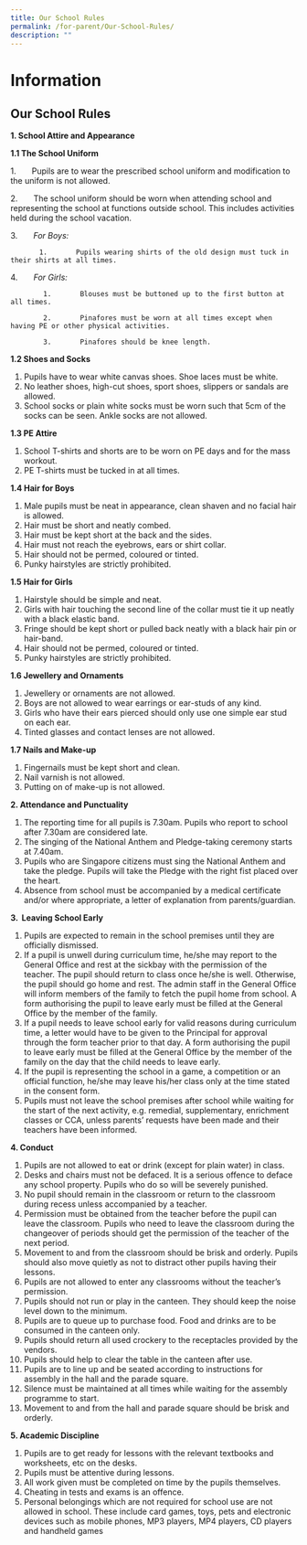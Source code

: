 ```yaml
---
title: Our School Rules
permalink: /for-parent/Our-School-Rules/
description: ""
---
```

Information
================
## **Our School Rules**

**1\. School Attire and Appearance**

**1.1 The School Uniform**

1.       Pupils are to wear the prescribed school uniform and modification to the uniform is not allowed.

2.       The school uniform should be worn when attending school and representing the school at functions outside school. This includes activities held during the school vacation.

3.       _For Boys:_

           1.       Pupils wearing shirts of the old design must tuck in their shirts at all times.  

4.       _For Girls:_

            1.       Blouses must be buttoned up to the first button at all times.

            2.       Pinafores must be worn at all times except when having PE or other physical activities.

            3.       Pinafores should be knee length.

**1.2 Shoes and Socks**

1.  Pupils have to wear white canvas shoes. Shoe laces must be white.
2.  No leather shoes, high-cut shoes, sport shoes, slippers or sandals are allowed.
3.  School socks or plain white socks must be worn such that 5cm of the socks can be seen. Ankle socks are not allowed.

**1.3 PE Attire**

1.  School T-shirts and shorts are to be worn on PE days and for the mass workout.
2.  PE T-shirts must be tucked in at all times.

**1.4 Hair for Boys**

1.  Male pupils must be neat in appearance, clean shaven and no facial hair is allowed.
2.  Hair must be short and neatly combed.
3.  Hair must be kept short at the back and the sides.
4.  Hair must not reach the eyebrows, ears or shirt collar.
5.  Hair should not be permed, coloured or tinted.
6.  Punky hairstyles are strictly prohibited.

**1.5 Hair for Girls**

1.  Hairstyle should be simple and neat.
2.  Girls with hair touching the second line of the collar must tie it up neatly with a black elastic band.
3.  Fringe should be kept short or pulled back neatly with a black hair pin or hair-band.
4.  Hair should not be permed, coloured or tinted.
5.  Punky hairstyles are strictly prohibited.

**1.6 Jewellery and Ornaments**

1.  Jewellery or ornaments are not allowed.
2.  Boys are not allowed to wear earrings or ear-studs of any kind.
3.  Girls who have their ears pierced should only use one simple ear stud on each ear.
4.  Tinted glasses and contact lenses are not allowed.

**1.7 Nails and Make-up**

1.  Fingernails must be kept short and clean.
2.  Nail varnish is not allowed.
3.  Putting on of make-up is not allowed.

**2\. Attendance and Punctuality**

1.  The reporting time for all pupils is 7.30am. Pupils who report to school after 7.30am are considered late.
2.  The singing of the National Anthem and Pledge-taking ceremony starts at 7.40am.
3.  Pupils who are Singapore citizens must sing the National Anthem and take the pledge. Pupils will take the Pledge with the right fist placed over the heart.
4.  Absence from school must be accompanied by a medical certificate and/or where appropriate, a letter of explanation from parents/guardian.

**3\.  Leaving School Early**

1.  Pupils are expected to remain in the school premises until they are officially dismissed.
2.  If a pupil is unwell during curriculum time, he/she may report to the General Office and rest at the sickbay with the permission of the teacher. The pupil should return to class once he/she is well. Otherwise, the pupil should go home and rest. The admin staff in the General Office will inform members of the family to fetch the pupil home from school. A form authorising the pupil to leave early must be filled at the General Office by the member of the family.
3.  If a pupil needs to leave school early for valid reasons during curriculum time, a letter would have to be given to the Principal for approval through the form teacher prior to that day. A form authorising the pupil to leave early must be filled at the General Office by the member of the family on the day that the child needs to leave early.
4.  If the pupil is representing the school in a game, a competition or an official function, he/she may leave his/her class only at the time stated in the consent form.
5.  Pupils must not leave the school premises after school while waiting for the start of the next activity, e.g. remedial, supplementary, enrichment classes or CCA, unless parents’ requests have been made and their teachers have been informed.

**4\. Conduct**

1.  Pupils are not allowed to eat or drink (except for plain water) in class.
2.  Desks and chairs must not be defaced. It is a serious offence to deface any school property. Pupils who do so will be severely punished.
3.  No pupil should remain in the classroom or return to the classroom during recess unless accompanied by a teacher.
4.  Permission must be obtained from the teacher before the pupil can leave the classroom. Pupils who need to leave the classroom during the changeover of periods should get the permission of the teacher of the next period.
5.  Movement to and from the classroom should be brisk and orderly. Pupils should also move quietly as not to distract other pupils having their lessons.
6.  Pupils are not allowed to enter any classrooms without the teacher’s permission.
7.  Pupils should not run or play in the canteen. They should keep the noise level down to the minimum.
8.  Pupils are to queue up to purchase food. Food and drinks are to be consumed in the canteen only.
9.  Pupils should return all used crockery to the receptacles provided by the vendors.
10.  Pupils should help to clear the table in the canteen after use.
11.  Pupils are to line up and be seated according to instructions for assembly in the hall and the parade square.
12.  Silence must be maintained at all times while waiting for the assembly programme to start.
13.  Movement to and from the hall and parade square should be brisk and orderly.

**5\. Academic Discipline**

1.  Pupils are to get ready for lessons with the relevant textbooks and worksheets, etc on the desks.
2.  Pupils must be attentive during lessons.
3.  All work given must be completed on time by the pupils themselves.
4.  Cheating in tests and exams is an offence.
5.  Personal belongings which are not required for school use are not allowed in school. These include card games, toys, pets and electronic devices such as mobile phones, MP3 players, MP4 players, CD players and handheld games